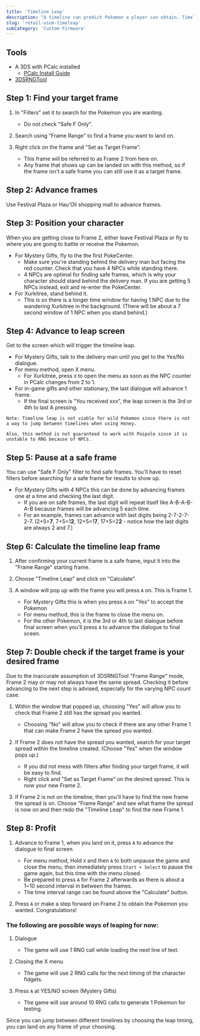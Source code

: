 ```yaml
---
title: 'Timeline Leap'
description: "A timeline can predict Pokemon a player can obtain. Timeline leap allows a player to 'leap' onto specific timelines"
slug: 'retail-usum-timeleap'
subCategory: 'Custom Firmware'
---
```


## Tools

- A 3DS with PCalc installed
  - [PCalc Install Guide](https://www.pokemonrng.com/misc-3ds-installing-pcalc)
- [3DSRNGTool](https://github.com/wwwwwwzx/3DSRNGTool/releases)

## Step 1: Find your target frame

1. In "Filters" set it to search for the Pokemon you are wanting.

   - Do not check "Safe F Only".

2. Search using "Frame Range" to find a frame you want to land on.

3. Right click on the frame and "Set as Target Frame".
   - This frame will be referred to as Frame 2 from here on.
   - Any frame that shows up can be landed on with this method, so if the frame isn't a safe frame you can still use it as a target frame.

## Step 2: Advance frames

Use Festival Plaza or Hau'Oli shopping mall to advance frames.

## Step 3: Position your character

When you are getting close to Frame 2, either leave Festival Plaza or fly to where you are going to battle or receive the Pokemon.

- For Mystery Gifts, fly to the the first PokeCenter.
  - Make sure you're standing behind the delivery man but facing the red counter. Check that you have 4 NPCs while standing there.
  - 4 NPCs are optimal for finding safe frames, which is why your character should stand behind the delivery man. If you are getting 5 NPCs instead, exit and re-enter the PokeCenter.
- For Xurkitree, stand behind it.
  - This is so there is a longer time window for having 1 NPC due to the wandering Xurkitree in the background. (There will be about a 7 second window of 1 NPC when you stand behind.)

## Step 4: Advance to leap screen

Get to the screen which will trigger the timeline leap.

- For Mystery Gifts, talk to the delivery man until you get to the Yes/No dialogue.
- For menu method, open X menu.
  - For Xurkitree, press `X` to open the menu as soon as the NPC counter in PCalc changes from 2 to 1.
- For in-game gifts and other stationary, the last dialogue will advance 1 frame.
  - If the final screen is "You received xxx", the leap screen is the 3rd or 4th to last A pressing.

```
Note: Timeline leap is not viable for wild Pokemon since there is not a way to jump between timelines when using Honey.

Also, this method is not guaranteed to work with Poipole since it is unstable to RNG because of NPCs.
```

## Step 5: Pause at a safe frame

You can use "Safe F Only" filter to find safe frames. You'll have to reset filters before searching for a safe frame for results to show up.

- For Mystery Gifts with 4 NPCs this can be done by advancing frames one at a time and checking the last digit.
  - If you are on safe frames, the last digit will repeat itself like A-B-A-B-A-B because frames will be advancing 5 each time.
  - For an example, frames can advance with last digits being 2-7-2-7-2-7. (2+5=**7**, 7+5=1**2**, 12+5=1**7**, 17+5=2**2** - notice how the last digits are always 2 and 7.)

## Step 6: Calculate the timeline leap frame

1. After confirming your current frame is a safe frame, input it into the "Frame Range" starting frame.

2. Choose "Timeline Leap" and click on "Calculate".

3. A window will pop up with the frame you will press `A` on. This is Frame 1.
   - For Mystery Gifts this is when you press `A` on "Yes" to accept the Pokemon
   - For menu method, this is the frame to close the menu on.
   - For the other Pokemon, it is the 3rd or 4th to last dialogue before final screen when you'll press `A` to advance the dialogue to final sceen.

## Step 7: Double check if the target frame is your desired frame

Due to the inaccurate assumption of 3DSRNGTool "Frame Range" mode, Frame 2 may or may not always have the same spread. Checking it before advancing to the next step is advised, especially for the varying NPC count case.

1. Within the window that popped up, choosing "Yes" will allow you to check that Frame 2 still has the spread you wanted.

   - Choosing "No" will allow you to check if there are any other Frame 1 that can make Frame 2 have the spread you wanted.

2. If Frame 2 does not have the spread you wanted, search for your target spread within the timeline created. (Choose "Yes" when the window pops up.)

   - If you did not mess with filters after finding your target frame, it will be easy to find.
   - Right click and "Set as Target Frame" on the desired spread. This is now your new Frame 2.

3. If Frame 2 is not on the timeline, then you'll have to find the new frame the spread is on. Choose "Frame Range" and see what frame the spread is now on and then redo the "Timeline Leap" to find the new Frame 1.

## Step 8: Profit

1. Advance to Frame 1, when you land on it, press `A` to advance the dialogue to final screen

   - For menu method, Hold `X` and then `A` to both unpause the game and close the menu, then immediately press `Start + Select` to pause the game again, but this time with the menu closed.
   - Be prepared to press `A` for Frame 2 afterwards as there is about a 1~10 second interval in between the frames.
   - The time interval range can be found above the "Calculate" button.

2. Press `A` or make a step forward on Frame 2 to obtain the Pokemon you wanted. Congratulations!

### The following are possible ways of leaping for now:

1. Dialogue

   - The game will use 1 RNG call while loading the next line of text.

2. Closing the X menu

   - The game will use 2 RNG calls for the next timing of the character fidgets.

3. Press `A` at YES/NO screen (Mystery Gifts)
   - The game will use around 10 RNG calls to generate 1 Pokemon for testing.

Since you can jump between different timelines by choosing the leap timing, you can land on any frame of your choosing.
